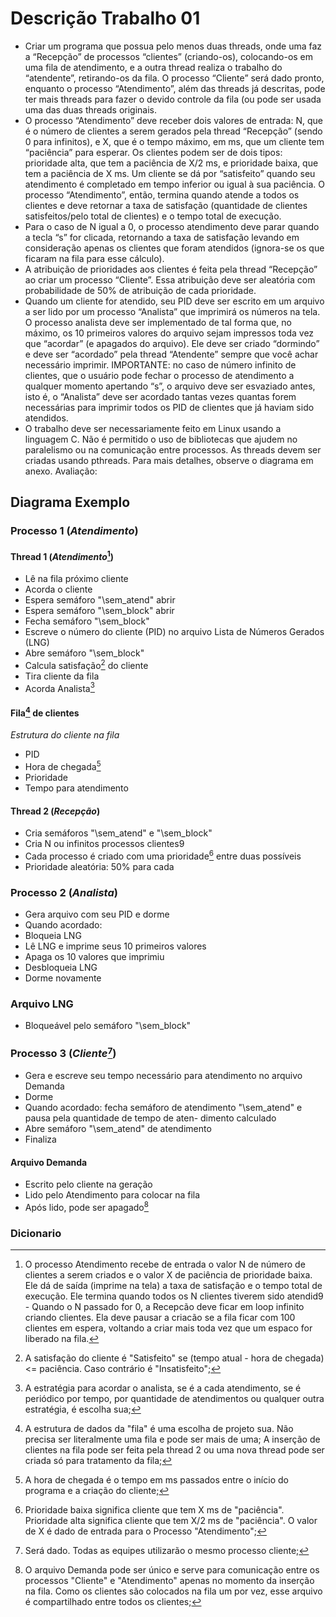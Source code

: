 # Descrição Trabalho 01
- Criar um programa que possua pelo menos duas threads, onde uma faz a “Recepção” de processos
“clientes” (criando-os), colocando-os em uma fila de atendimento, e a outra thread realiza o
trabalho do “atendente”, retirando-os da fila. O processo “Cliente” será dado pronto, enquanto o
processo “Atendimento”, além das threads já descritas, pode ter mais threads para fazer o devido
controle da fila (ou pode ser usada uma das duas threads originais.
- O processo “Atendimento” deve receber dois valores de entrada: N, que é o número de clientes a
serem gerados pela thread “Recepção” (sendo 0 para infinitos), e X, que é o tempo máximo, em ms,
que um cliente tem “paciência” para esperar. Os clientes podem ser de dois tipos: prioridade alta,
que tem a paciência de X/2 ms, e prioridade baixa, que tem a paciência de X ms. Um cliente se dá
por “satisfeito” quando seu atendimento é completado em tempo inferior ou igual à sua paciência. O
processo “Atendimento”, então, termina quando atende a todos os clientes e deve retornar a taxa de
satisfação (quantidade de clientes satisfeitos/pelo total de clientes) e o tempo total de execução.
- Para o caso de N igual a 0, o processo atendimento deve parar quando a tecla “s” for clicada,
retornando a taxa de satisfação levando em consideração apenas os clientes que foram atendidos
(ignora-se os que ficaram na fila para esse cálculo).
- A atribuição de prioridades aos clientes é feita pela thread “Recepção” ao criar um processo
“Cliente”. Essa atribuição deve ser aleatória com probabilidade de 50% de atribuição de cada
prioridade.
- Quando um cliente for atendido, seu PID deve ser escrito em um arquivo a ser lido por um processo
“Analista” que imprimirá os números na tela. O processo analista deve ser implementado de tal
forma que, no máximo, os 10 primeiros valores do arquivo sejam impressos toda vez que “acordar”
(e apagados do arquivo). Ele deve ser criado “dormindo” e deve ser “acordado” pela thread
“Atendente” sempre que você achar necessário imprimir. IMPORTANTE: no caso de número
infinito de clientes, que o usuário pode fechar o processo de atendimento a qualquer momento
apertando “s”, o arquivo deve ser esvaziado antes, isto é, o “Analista” deve ser acordado tantas
vezes quantas forem necessárias para imprimir todos os PID de clientes que já haviam sido
atendidos.
- O trabalho deve ser necessariamente feito em Linux usando a linguagem C. Não é permitido o uso
de bibliotecas que ajudem no paralelismo ou na comunicação entre processos. As threads devem ser
criadas usando pthreads. Para mais detalhes, observe o diagrama em anexo.
Avaliação:

## Diagrama Exemplo

### Processo 1 (*Atendimento*)
#### Thread 1 (_Atendimento_[^8])
- Lê na fila próximo cliente
- Acorda o cliente
- Espera semáforo "\sem_atend" abrir
- Espera semáforo "\sem_block" abrir
- Fecha semáforo "\sem_block"
- Escreve o número do cliente (PID) no
arquivo Lista de Números Gerados (LNG)
- Abre semáforo "\sem_block"
- Calcula satisfação[^6] do cliente
- Tira cliente da fila
- Acorda Analista[^1]
#### Fila[^2] de clientes
*Estrutura do cliente na fila*
- PID
- Hora de chegada[^4]
- Prioridade
- Tempo para atendimento
#### Thread 2 (_Recepção_)
- Cria semáforos "\sem_atend" e "\sem_block"
- Cria N ou infinitos processos clientes9
- Cada processo é criado com uma
prioridade[^3] entre duas possíveis
- Prioridade aleatória: 50% para cada
### Processo 2 (*Analista*)
- Gera arquivo com seu PID e dorme
- Quando acordado:
- Bloqueia LNG
- Lê LNG e imprime seus 10 primeiros
valores
- Apaga os 10 valores que imprimiu
- Desbloqueia LNG
- Dorme novamente
### Arquivo LNG 
- Bloqueável pelo semáforo "\sem_block"
### Processo 3 (*Cliente*[^5])
- Gera e escreve seu tempo necessário para atendimento no arquivo Demanda
- Dorme
- Quando acordado: fecha semáforo de atendimento
"\sem_atend" e pausa pela quantidade de tempo de aten-
dimento calculado
- Abre semáforo "\sem_atend" de atendimento
- Finaliza
#### Arquivo Demanda
- Escrito pelo cliente na geração
- Lido pelo Atendimento para
colocar na fila
- Após lido, pode ser apagado[^7]
### Dicionario
[^1]: A estratégia para acordar o analista, se é a cada atendimento, se é periódico por tempo, por quantidade de atendimentos ou qualquer outra estratégia, é escolha sua;
[^2]: A estrutura de dados da "fila" é uma escolha de projeto sua. Não precisa ser literalmente uma fila e pode ser mais de uma; A inserção de clientes na fila pode ser feita pela thread 2 ou uma nova thread pode ser criada só para tratamento da fila;
[^3]: Prioridade baixa significa cliente que tem X ms de "paciência". Prioridade alta significa cliente que tem X/2 ms de "paciência". O valor de X é dado de entrada para o Processo "Atendimento";
[^4]: A hora de chegada é o tempo em ms passados entre o início do programa e a criação do cliente;
[^5]: Será dado. Todas as equipes utilizarão o mesmo processo cliente;
[^6]: A satisfação do cliente é "Satisfeito" se (tempo atual - hora de chegada) <= paciência. Caso contrário é "Insatisfeito";
[^7]: O arquivo Demanda pode ser único e serve para comunicação entre os processos "Cliente" e "Atendimento" apenas no momento da inserção na fila. Como os clientes são colocados na fila um por vez, esse arquivo é compartilhado entre todos os clientes;
[^8]: O processo Atendimento recebe de entrada o valor N de número de clientes a serem criados e o valor X de paciência de prioridade baixa. Ele dá de saída (imprime na tela) a taxa de satisfação e o tempo total de execução. Ele termina quando todos os N clientes tiverem sido atendid9 - Quando o N passado for 0, a Recepcão deve ficar em loop infinito criando clientes. Ela deve pausar a criacão se a fila ficar com 100 clientes em espera, voltando a criar mais toda vez que um espaco for liberado na fila.
